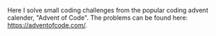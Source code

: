 Here I solve small coding challenges from the popular coding advent calender, "Advent of Code". The problems can be found here: https://adventofcode.com/. 
